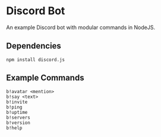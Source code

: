 # Discord Bot
An example Discord bot with modular commands in NodeJS.

## Dependencies
```
npm install discord.js
```

## Example Commands
```
b!avatar <mention>
b!say <text>
b!invite
b!ping
b!uptime
b!servers
b!version
b!help
```
